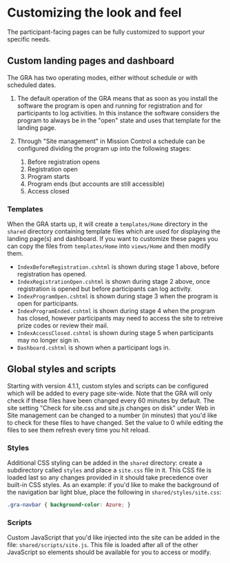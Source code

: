 # Customizing the look and feel

The participant-facing pages can be fully customized to support your specific needs.

## Custom landing pages and dashboard

The GRA has two operating modes, either without schedule or with scheduled dates.

1. The default operation of the GRA means that as soon as you install the software the program is open and running for registration and for participants to log activities. In this instance the software considers the program to always be in the "open" state and uses that template for the landing page.

2. Through "Site management" in Mission Control a schedule can be configured dividing the program up into the following stages:
    1. Before registration opens
    2. Registration open
    3. Program starts
    4. Program ends (but accounts are still accessible)
    5. Access closed

### Templates

When the GRA starts up, it will create a `templates/Home` directory in the `shared` directory containing template files which are used for displaying the landing page(s) and dashboard. If you want to customize these pages you can copy the files from `templates/Home` into `views/Home` and then modify them.

- `IndexBeforeRegistration.cshtml` is shown during stage 1 above, before registration has opened.
- `IndexRegistrationOpen.cshtml` is shown during stage 2 above, once registration is opened but before participants can log activity.
- `IndexProgramOpen.cshtml` is shown during stage 3 when the program is open for participants.
- `IndexProgramEnded.cshtml` is shown during stage 4 when the program has closed, however participants may need to access the site to retreive prize codes or review their mail.
- `IndexAccessClosed.cshtml` is shown during stage 5 when participants may no longer sign in.
- `Dashboard.cshtml` is shown when a participant logs in.

## Global styles and scripts

Starting with version 4.1.1, custom styles and scripts can be configured which will be added to every page site-wide. Note that the GRA will only check if these files have been changed every 60 minutes by default. The site setting "Check for site.css and site.js changes on disk" under Web in Site management can be changed to a number (in minutes) that you'd like to check for these files to have changed. Set the value to 0 while editing the files to see them refresh every time you hit reload.

### Styles

Additional CSS styling can be added in the `shared` directory: create a subdirectory called `styles` and place a `site.css` file in it. This CSS file is loaded last so any changes provided in it should take precedence over built-in CSS styles. As an example: if you'd like to make the background of the navigation bar light blue, place the following in `shared/styles/site.css`:

```css
.gra-navbar { background-color: Azure; }
```

### Scripts

Custom JavaScript that you'd like injected into the site can be added in the file: `shared/scripts/site.js`. This file is loaded after all of the other JavaScript so elements should be available for you to access or modify.
